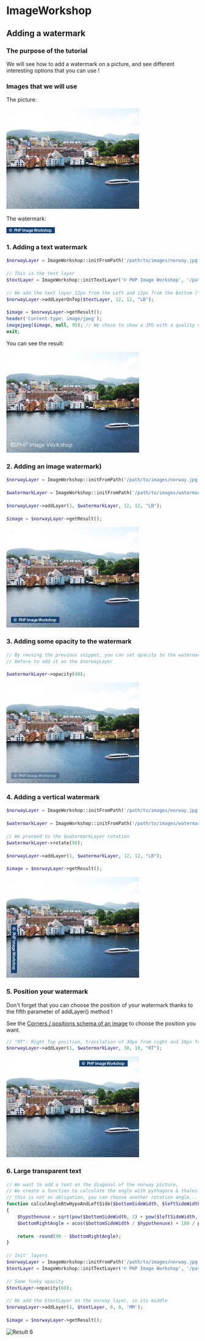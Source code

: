 # ImageWorkshop

## Adding a watermark

### The purpose of the tutorial

We will see how to add a watermark on a picture, and see different interesting options that you can use !

### Images that we will use

The picture:

![Norway picture](img/watermark/xnorway.jpg)

The watermark:

![Watermark](img/watermark/xwatermark.png)

### 1. Adding a text watermark

```php
$norwayLayer = ImageWorkshop::initFromPath('/path/to/images/norway.jpg');

// This is the text layer
$textLayer = ImageWorkshop::initTextLayer('© PHP Image Workshop', '/path/to/fonts/arial.ttf', 11, 'ffffff', 0);

// We add the text layer 12px from the Left and 12px from the Bottom ("LB") of the norway layer:
$norwayLayer->addLayerOnTop($textLayer, 12, 12, "LB");

$image = $norwayLayer->getResult();
header('Content-type: image/jpeg');
imagejpeg($image, null, 95); // We chose to show a JPG with a quality of 95%
exit;
```

You can see the result:

![Result 1](img/watermark/xresult1.jpg)

### 2. Adding an image watermark)

```php
$norwayLayer = ImageWorkshop::initFromPath('/path/to/images/norway.jpg');

$watermarkLayer = ImageWorkshop::initFromPath('/path/to/images/watermark.png');

$norwayLayer->addLayer(1, $watermarkLayer, 12, 12, "LB");

$image = $norwayLayer->getResult();
```

![Result 2](img/watermark/xresult2.jpg)

### 3. Adding some opacity to the watermark

```php
// By reusing the previous snippet, you can set opacity to the watermark layer
// before to add it on the $norwayLayer

$watermarkLayer->opacity(40);
```

![Result 3](img/watermark/xresult3.jpg)

### 4. Adding a vertical watermark

```php
$norwayLayer = ImageWorkshop::initFromPath('/path/to/images/norway.jpg');

$watermarkLayer = ImageWorkshop::initFromPath('/path/to/images/watermark.png');

// We proceed to the $watermarkLayer rotation
$watermarkLayer->rotate(90);

$norwayLayer->addLayer(1, $watermarkLayer, 12, 12, "LB");

$image = $norwayLayer->getResult();
```

![Result 4](img/watermark/xresult4.jpg)

### 5. Position your watermark

Don't forget that you can choose the position of your watermark thanks to the fifth parameter of addLayer() method !

See the [Corners / positions schema of an image](../documentation/corners-schema-image.md) to choose the position you want.

```php
// "RT": Right Top position, translation of 30px from right and 10px from top
$norwayLayer->addLayer(1, $watermarkLayer, 30, 10, "RT");
```

![Result 5](img/watermark/xresult5.jpg)

### 6. Large transparent text

```php
// We want to add a text on the diagonal of the norway picture,
// We create a function to calculate the angle with pythagore & thales theorems
// this is not an obligation, you can choose another rotation angle...
function calculAngleBtwHypoAndLeftSide($bottomSideWidth, $leftSideWidth)
{
    $hypothenuse = sqrt(pow($bottomSideWidth, 2) + pow($leftSideWidth, 2));
    $bottomRightAngle = acos($bottomSideWidth / $hypothenuse) + 180 / pi();

    return -round(90 - $bottomRightAngle);
}

// Init' layers
$norwayLayer = ImageWorkshop::initFromPath('/path/to/images/norway.jpg');
$textLayer = ImageWorkshop::initTextLayer('© PHP Image Workshop', '/path/to/fonts/arial.ttf', 22, 'ffffff', calculAngleBtwHypoAndLeftSide($norwayLayer->getWidth(), $norwayLayer->getHeight()));

// Some funky opacity
$textLayer->opacity(60);

// We add the $textLayer on the norway layer, in its middle
$norwayLayer->addLayer(1, $textLayer, 0, 0, 'MM');

$image = $norwayLayer->getResult();
````

![Result 6](img/watermark/xresult6.jpg)
